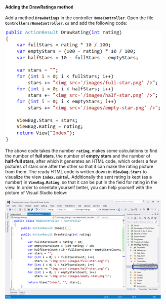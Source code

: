 #### Adding the DrawRatings method

Add a method **`DrawRatings`** in the controller **`HomeController`**. Open the file **`Controllers/HomeController.cs`** and add the following code:

![](/assets/chapter-6-images/11.Ratings-05.png)

The above code takes the number **`rating`**, makes some calculations to find the number of **full stars**, the number of **empty stars** and the number of **half-full stars**, after which it generates an HTML code, which orders a few pictures of stars one after the other so that it can make the rating picture from them. The ready HTML code is written down in **`ViewBag.Stars`** to visualize the view **`Index.cshtml`**. Additionally the sent rating is kept (as a number) in **`ViewBag.Rating`**, so that it can be put in the field for rating in the view. In order to orientate yourself better, you can help yourself with the picture of Visual Studio below:

![](/assets/chapter-6-images/11.Ratings-06.png)
